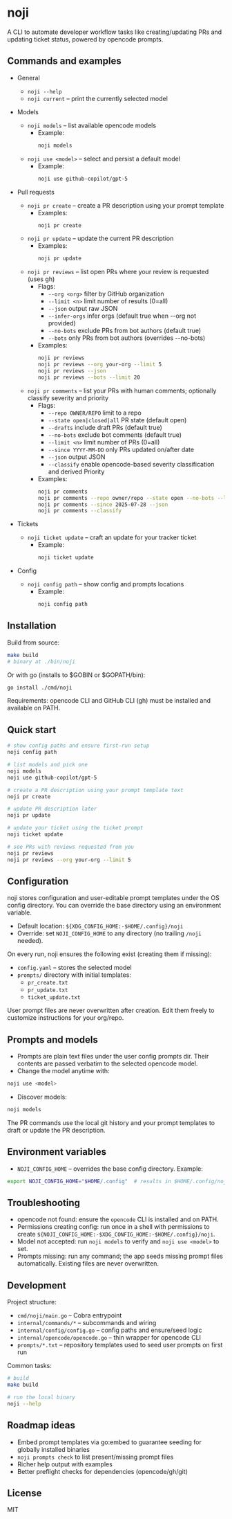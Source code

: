 # noji

A CLI to automate developer workflow tasks like creating/updating PRs and updating ticket status, powered by opencode prompts.

## Commands and examples

- General
  - `noji --help`
  - `noji current` – print the currently selected model

- Models
  - `noji models` – list available opencode models
    - Example:
      ```sh
      noji models
      ```
  - `noji use <model>` – select and persist a default model
    - Example:
      ```sh
      noji use github-copilot/gpt-5
      ```

- Pull requests
  - `noji pr create` – create a PR description using your prompt template
    - Examples:
      ```sh
      noji pr create
      ```
  - `noji pr update` – update the current PR description
    - Examples:
      ```sh
      noji pr update
      ```
  - `noji pr reviews` – list open PRs where your review is requested (uses gh)
    - Flags:
      - `--org <org>` filter by GitHub organization
      - `--limit <n>` limit number of results (0=all)
      - `--json` output raw JSON
      - `--infer-orgs` infer orgs (default true when --org not provided)
      - `--no-bots` exclude PRs from bot authors (default true)
      - `--bots` only PRs from bot authors (overrides --no-bots)
    - Examples:
      ```sh
      noji pr reviews
      noji pr reviews --org your-org --limit 5
      noji pr reviews --json
      noji pr reviews --bots --limit 20
      ```
  - `noji pr comments` – list your PRs with human comments; optionally classify severity and priority
    - Flags:
      - `--repo OWNER/REPO` limit to a repo
      - `--state open|closed|all` PR state (default open)
      - `--drafts` include draft PRs (default true)
      - `--no-bots` exclude bot comments (default true)
      - `--limit <n>` limit number of PRs (0=all)
      - `--since YYYY-MM-DD` only PRs updated on/after date
      - `--json` output JSON
      - `--classify` enable opencode-based severity classification and derived Priority
    - Examples:
      ```sh
      noji pr comments
      noji pr comments --repo owner/repo --state open --no-bots --limit 20
      noji pr comments --since 2025-07-28 --json
      noji pr comments --classify
      ```

- Tickets
  - `noji ticket update` – craft an update for your tracker ticket
    - Example:
      ```sh
      noji ticket update
      ```

- Config
  - `noji config path` – show config and prompts locations
    - Example:
      ```sh
      noji config path
      ```

## Installation

Build from source:

```sh
make build
# binary at ./bin/noji
```

Or with go (installs to $GOBIN or $GOPATH/bin):

```sh
go install ./cmd/noji
```

Requirements: opencode CLI and GitHub CLI (gh) must be installed and available on PATH.

## Quick start

```sh
# show config paths and ensure first-run setup
noji config path

# list models and pick one
noji models
noji use github-copilot/gpt-5

# create a PR description using your prompt template text
noji pr create

# update PR description later
noji pr update

# update your ticket using the ticket prompt
noji ticket update

# see PRs with reviews requested from you
noji pr reviews
noji pr reviews --org your-org --limit 5
```

## Configuration

noji stores configuration and user-editable prompt templates under the OS config directory. You can override the base directory using an environment variable.

- Default location: `${XDG_CONFIG_HOME:-$HOME/.config}/noji`
- Override: set `NOJI_CONFIG_HOME` to any directory (no trailing `/noji` needed).

On every run, noji ensures the following exist (creating them if missing):

- `config.yaml` – stores the selected model
- `prompts/` directory with initial templates:
  - `pr_create.txt`
  - `pr_update.txt`
  - `ticket_update.txt`

User prompt files are never overwritten after creation. Edit them freely to customize instructions for your org/repo.

## Prompts and models

- Prompts are plain text files under the user config prompts dir. Their contents are passed verbatim to the selected opencode model.
- Change the model anytime with:

```sh
noji use <model>
```

- Discover models:

```sh
noji models
```

The PR commands use the local git history and your prompt templates to draft or update the PR description.

## Environment variables

- `NOJI_CONFIG_HOME` – overrides the base config directory. Example:

```sh
export NOJI_CONFIG_HOME="$HOME/.config"  # results in $HOME/.config/noji
```

## Troubleshooting

- opencode not found: ensure the `opencode` CLI is installed and on PATH.
- Permissions creating config: run once in a shell with permissions to create `${NOJI_CONFIG_HOME:-$XDG_CONFIG_HOME:-$HOME/.config}/noji`.
- Model not accepted: run `noji models` to verify and `noji use <model>` to set.
- Prompts missing: run any command; the app seeds missing prompt files automatically. Existing files are never overwritten.

## Development

Project structure:

- `cmd/noji/main.go` – Cobra entrypoint
- `internal/commands/*` – subcommands and wiring
- `internal/config/config.go` – config paths and ensure/seed logic
- `internal/opencode/opencode.go` – thin wrapper for opencode CLI
- `prompts/*.txt` – repository templates used to seed user prompts on first run

Common tasks:

```sh
# build
make build

# run the local binary
noji --help
```

## Roadmap ideas

- Embed prompt templates via go:embed to guarantee seeding for globally installed binaries
- `noji prompts check` to list present/missing prompt files
- Richer help output with examples
- Better preflight checks for dependencies (opencode/gh/git)

## License

MIT
